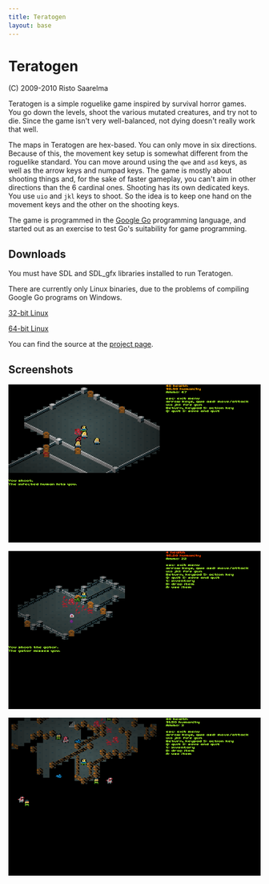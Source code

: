 ```yaml
---
title: Teratogen
layout: base
---
```


Teratogen
=========

(C) 2009-2010 Risto Saarelma

Teratogen is a simple roguelike game inspired by survival horror games. You go
down the levels, shoot the various mutated creatures, and try not to die. Since
the game isn't very well-balanced, not dying doesn't really work that well.

The maps in Teratogen are hex-based. You can only move in six directions.
Because of this, the movement key setup is somewhat different from the
roguelike standard. You can move around using the `qwe` and `asd` keys, as well as
the arrow keys and numpad keys. The game is mostly about shooting things and,
for the sake of faster gameplay, you can't aim in other directions than the 6
cardinal ones. Shooting has its own dedicated keys. You use `uio` and `jkl`
keys to shoot. So the idea is to keep one hand on the movement keys and the
other on the shooting keys.

The game is programmed in the [Google Go](http://golang.org/) programming
language, and started out as an exercise to test Go's suitability for game
programming.

Downloads
---------

You must have SDL and SDL_gfx libraries installed to run Teratogen.

There are currently only Linux binaries, due to the problems of compiling
Google Go programs on Windows.

[32-bit Linux](http://github.com/downloads/rsaarelm/teratogen/teratogen-002-linux-386.tar.bz2)

[64-bit Linux](http://github.com/downloads/rsaarelm/teratogen/teratogen-002-linux-amd64.tar.bz2)

You can find the source at the [project
page](http://github.com/rsaarelm/teratogen).

Screenshots
-----------

![shot1](img/sshot-001.png)

![shot2](img/sshot-002.png)

![shot3](img/sshot-003.png)
